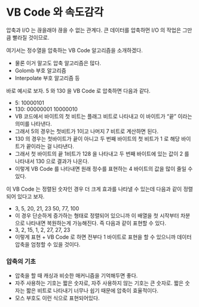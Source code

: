 # VB Code 와 속도감각

압축과 I/O 는 끊을래야 끊을 수 없는 관계다. 큰 데이터를 압축하먼 I/O 의 작업은 그만큼 빨라질 것이므로.

여기서는 정수열을 압축하는 VB Code 알고리즘을 소개하겠다.

- 물론 이거 말고도 압축 알고리즘은 많다.
- Golomb 부호 알고리즘
- Interpolate 부호 알고리즘 등

바로 예시로 보자. 5 와 130 을 VB Code 로 압축하면 다음과 같다.

- 5: 10000101
- 130:  00000001 10000010
- VB 코드에서 바이트의 첫 비트는 플래그 비트로 나타내고 이 바이트가 “끝” 이라는 의미를 나타낸다.
- 그래서 5의 경우는 첫비트가 1이고 나머지 7 비트로 계산하면 된다.
- 130 의 경우는 첫바이트가 끝이 아니고 두 번째 바이트의 첫 비트가 1 로 해당 바이트가 끝이라는 걸 나타낸다.
- 그래서 첫 바이트의 끝 1비트가 128 을 나타내고 두 번째 바이트에 있는 값이 2 를 나타내서 130 으로 결과가 나온다.
- 이렇게 VB Code 를 나타내면 원래 정수를 표현하는 4 바이트의 값을 많이 줄일 수 있다.

이 VB Code 는 정렬된 숫자인 경우 더 크게 효과를 나타낼 수 있는데 다음과 같이 정렬되어 있다고 보자.

- 3, 5, 20, 21, 23 50, 77, 100
- 이 경우 단순하게 증가하는 형태로 정렬되어 있으니까 이 배열을 첫 시작부터 차분으로 나타내면 복원하는게 가능해진다. 즉 다음과 같이 표현할 수 있다.
- 3, 2, 15, 1, 2, 27, 27, 23
- 이렇게 표현 + VB Code 로 하면 전부다 1 바이트로 표현을 할 수 있으니까 데이터 압축을 엄청할 수 있을 것이다.

### 압축의 기초

- 압축을 할 때 캐싱과 비슷한 매커니즘을 기억해두면 좋다.
- 자주 사용하는 기호는 짧은 숫자로, 자주 사용하지 않는 기호는 큰 숫자로. 짧은 숫자는 짧은 비트로 나타내기 너무나 쉽기 때문에 압축이 효율적이다.
- 모스 부호도 이런 식으로 표현되어있다.
